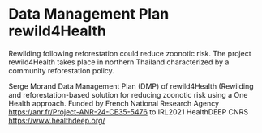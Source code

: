 # Data Management Plan rewild4Health

Rewilding following reforestation could reduce zoonotic risk.
The project rewild4Health takes place in northern Thailand characterized by a community reforestation policy.

Serge Morand
Data Management Plan (DMP) of rewild4Health (Rewilding and reforestation-based solution for reducing zoonotic risk using a One Health approach.
Funded by French National Research Agency
https://anr.fr/Project-ANR-24-CE35-5476
to IRL2021 HealthDEEP CNRS
https://www.healthdeep.org/




